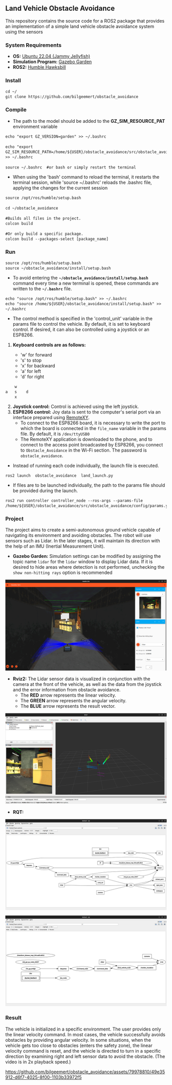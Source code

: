 ## Land Vehicle Obstacle Avoidance
This repository contains the source code for a ROS2 package that provides an implementation of a simple land vehicle obstacle avoidance system using the sensors

### System Requirements 
- **OS:** [Ubuntu 22.04 (Jammy Jellyfish)](https://releases.ubuntu.com/jammy/)
- **Simulation Program:** [Gazebo Garden](https://gazebosim.org/docs/garden/getstarted)
- **ROS2:** [Humble Hawksbill](https://docs.ros.org/en/humble/index.html)

### Install
```
cd ~/
git clone https://github.com/bilgeemert/obstacle_avoidance
```

### Compile
- The path to the model should be added to the **GZ_SIM_RESOURCE_PAT** environment variable
```
echo "export GZ_VERSION=garden" >> ~/.bashrc

echo "export GZ_SIM_RESOURCE_PATH=/home/${USER}/obstacle_avoidance/src/obstacle_avoidance/models" >> ~/.bashrc 

source ~/.bashrc  #or bash or simply restart the terminal
```
- When using the 'bash' command to reload the terminal, it restarts the terminal session, while 'source ~/.bashrc' reloads the .bashrc file, applying the changes for the current session

```
source /opt/ros/humble/setup.bash

cd ~/obstacle_avoidance

#Builds all files in the project.
colcon build  

#Or only build a specific package.
colcon build --packages-select [package_name]
```

### Run

```
source /opt/ros/humble/setup.bash
source ~/obstacle_avoidance/install/setup.bash
```
- To avoid entering the **`~/obstacle_avoidance/install/setup.bash`** command every time a new terminal is opened, these commands are written to the **`~/.bashrc`** file.
```
echo "source /opt/ros/humble/setup.bash" >> ~/.bashrc
echo "source /home/${USER}/obstacle_avoidance/install/setup.bash" >> ~/.bashrc
```
- The control method is specified in the 'control_unit' variable in the params file to control the vehicle. By default, it is set to keyboard control. If desired, it can also be controlled using a joystick or an ESP8266.
1. **Keyboard controls are as follows:**

    - 'w' for forward            
    - 's' to stop                                                   
    - 'x' for backward
    - 'a' for left
    - 'd' for right
```
    w
a   s    d
    x
```
2. **Joystick control:** Control is achieved using the left joystick.
3. **ESP8266 control:** Joy data is sent to the computer's serial port via an interface prepared using [RemoteXY](https://remotexy.com/en/editor/).
    * To connect to the ESP8266 board, it is necessary to write the port to which the board is connected in the `file_name` variable in the params file. By default, it is `/dev/ttyUSB0`
    * The RemoteXY application is downloaded to the phone, and to connect to the access point broadcasted by ESP8266, you connect to `Obstacle_Avoidance` in the Wi-Fi section. The password is `obstacle_avoidance`.
- Instead of running each code individually, the launch file is executed.
```
ros2 launch  obstacle_avoidance  land_launch.py
```
- If files are to be launched individually, the path to the params file should be provided during the launch.
```
ros2 run controller controller_node --ros-args --params-file /home/${USER}/obstacle_avoidance/src/obstacle_avoidance/config/params.yaml
```

### Project
The project aims to create a semi-autonomous ground vehicle capable of navigating its environment and avoiding obstacles. The robot will use sensors such as Lidar. In the later stages, it will maintain its direction with the help of an IMU (Inertial Measurement Unit).

- **Gazebo Garden:** Simulation settings can be modified by assigning the topic name `lidar` for the `lidar` window to display Lidar data. If it is desired to hide areas where detection is not performed, unchecking the `show non-hitting rays` option is recommended

![Gazebo Garden](image/gazebo.png)

- **Rviz2:** The Lidar sensor data is visualized in conjunction with the camera at the front of the vehicle, as well as the data from the joystick and the error information from obstacle avoidance. 
    * The **RED** arrow represents the linear velocity.
    * The **GREEN** arrow represents the angular velocity.
    * The **BLUE** arrow represents the result vector.

![Rviz](image/rviz.png)

- **RQT:**

![all_project](image/all_project.png)

![project](image/project.png)


### Result 
The vehicle is initialized in a specific environment. The user provides only the linear velocity command. In most cases, the vehicle successfully avoids obstacles by providing angular velocity. In some situations, when the vehicle gets too close to obstacles (enters the safety zone), the linear velocity command is reset, and the vehicle is directed to turn in a specific direction by examining right and left sensor data to avoid the obstacle. (The video is in 2x playback speed.)



https://github.com/bilgeemert/obstacle_avoidance/assets/79978810/49e35912-d6f7-4025-8f00-1103b33972f5


